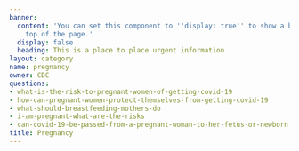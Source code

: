 ```yaml
---
banner:
  content: 'You can set this component to ''display: true'' to show a banner at the
    top of the page.'
  display: false
  heading: This is a place to place urgent information
layout: category
name: pregnancy
owner: CDC
questions:
- what-is-the-risk-to-pregnant-women-of-getting-covid-19
- how-can-pregnant-women-protect-themselves-from-getting-covid-19
- what-should-breastfeeding-mothers-do
- i-am-pregnant-what-are-the-risks
- can-covid-19-be-passed-from-a-pregnant-woman-to-her-fetus-or-newborn
title: Pregnancy
---
```

